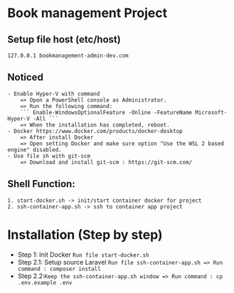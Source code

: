 # Book management Project

## Setup file host (etc/host)

```
127.0.0.1 bookmanagement-admin-dev.com
```
## Noticed
	- Enable Hyper-V with command
	    => Open a PowerShell console as Administrator.
	    => Run the following command:
	    ``` Enable-WindowsOptionalFeature -Online -FeatureName Microsoft-Hyper-V -All ```
	    => When the installation has completed, reboot.
	- Docker https://www.docker.com/products/docker-desktop
	    => After install Docker
	    => Open setting Docker and make sure option "Use the WSL 2 based engine" disabled.
	- Use file sh with git-scm
	    => Download and install git-scm : https://git-scm.com/

## Shell Function:

	1. start-docker.sh -> init/start container docker for project
	2. ssh-container-app.sh -> ssh to container app project

# Installation (Step by step)

- Step 1: Init Docker `Run file start-docker.sh`
- Step 2.1: Setup source Laravel `Run file ssh-container-app.sh => Run command : composer install`
- Step 2.2:`Keep the ssh-container-app.sh window => Run command : cp .env.example .env`